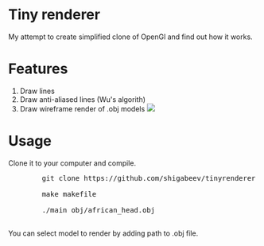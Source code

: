 # Tiny renderer
My attempt to create simplified clone of OpenGl and find out how it works.

<h1>Features</h1>
<ol>
    <li>Draw lines</li>
    <li>Draw anti-aliased lines (Wu's algorith)</li>
    <li>Draw wireframe render of .obj models
    <img src="https://pp.userapi.com/c836126/v836126753/5ef20/0PnJAjQeAik.jpg">
    </li>
</ol>

<h1>Usage</h1>
    <p>Clone it to your computer and compile.</p>
    <pre>
        git clone https://github.com/shigabeev/tinyrenderer<br>
        make makefile<br>
        ./main obj/african_head.obj
    </pre>
    <p>You can select model to render by adding path to .obj file.</p>